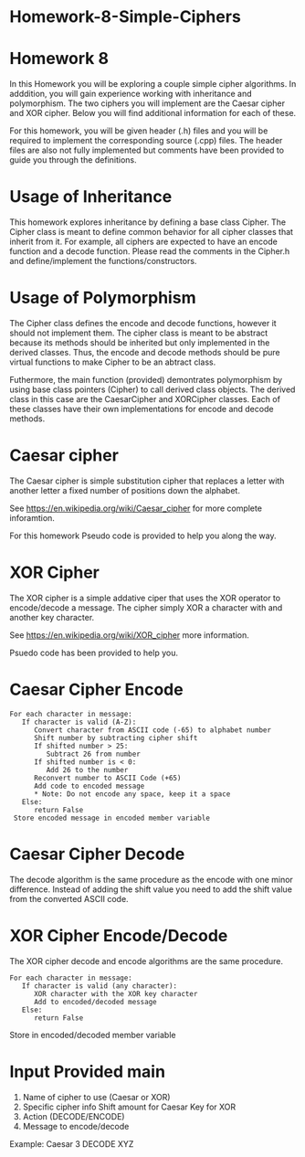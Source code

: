 # Homework-8-Simple-Ciphers
Homework 8
===
In this Homework you will be exploring a couple simple cipher algorithms.
In adddition, you will gain experience working with inheritance
and polymorphism. The two ciphers you will implement are the 
Caesar cipher and XOR cipher. 
Below you will find additional information for each of these.

For this homework, you will be given header (.h) files and you 
will be required to implement the corresponding source (.cpp) files.
The header files are also not fully implemented but comments have
been provided to guide you through the definitions.

Usage of Inheritance 
===
This homework explores inheritance by defining a base class Cipher.
The Cipher class is meant to define common behavior for all cipher 
classes that inherit from it. For example, all ciphers are expected to 
have an encode function and a decode function. Please read the comments
in the Cipher.h and define/implement the functions/constructors. 

Usage of Polymorphism
===
The Cipher class defines the encode and decode functions, however 
it should not implement them. The cipher class is meant to be abstract
because its methods should be inherited but only implemented in
the derived classes. Thus, the encode and decode methods should be
pure virtual functions to make Cipher to be an abtract class.

Futhermore, the main function (provided) demontrates polymorphism
by using base class pointers (Cipher) to call derived class objects.
The derived class in this case are the CaesarCipher and XORCipher 
classes. Each of these classes have their own implementations for 
encode and decode methods.

Caesar cipher
===
The Caesar cipher is simple substitution cipher that replaces a letter
with another letter a fixed number of positions down the alphabet.

See https://en.wikipedia.org/wiki/Caesar_cipher for more complete inforamtion.

For this homework Pseudo code is provided to help you along the way.

XOR Cipher
===
The XOR cipher is a simple addative ciper that uses the XOR operator
to encode/decode a message. The cipher simply XOR a character with 
and another key character. 

See https://en.wikipedia.org/wiki/XOR_cipher more information.

Psuedo code has been provided to help you.

Caesar Cipher Encode
===
    For each character in message:
       If character is valid (A-Z):
          Convert character from ASCII code (-65) to alphabet number
          Shift number by subtracting cipher shift
          If shifted number > 25:
             Subtract 26 from number
          If shifted number is < 0: 
             Add 26 to the number
          Reconvert number to ASCII Code (+65)
          Add code to encoded message
          * Note: Do not encode any space, keep it a space
       Else:
          return False
     Store encoded message in encoded member variable 
          
Caesar Cipher Decode
===
The decode algorithm is the same procedure as the encode with one
minor difference. Instead of adding the shift value you need 
to add the shift value from the converted ASCII code. 

XOR Cipher Encode/Decode
===
The XOR cipher decode and encode algorithms are the same procedure.

    For each character in message:
       If character is valid (any character):
          XOR character with the XOR key character
          Add to encoded/decoded message
       Else:
          return False
   Store in encoded/decoded member variable

Input Provided main
===
1. Name of cipher to use (Caesar or XOR)
2. Specific cipher info
   Shift amount for Caesar
   Key for XOR  
3. Action (DECODE/ENCODE)
4. Message to encode/decode

Example:
Caesar
3
DECODE
XYZ
